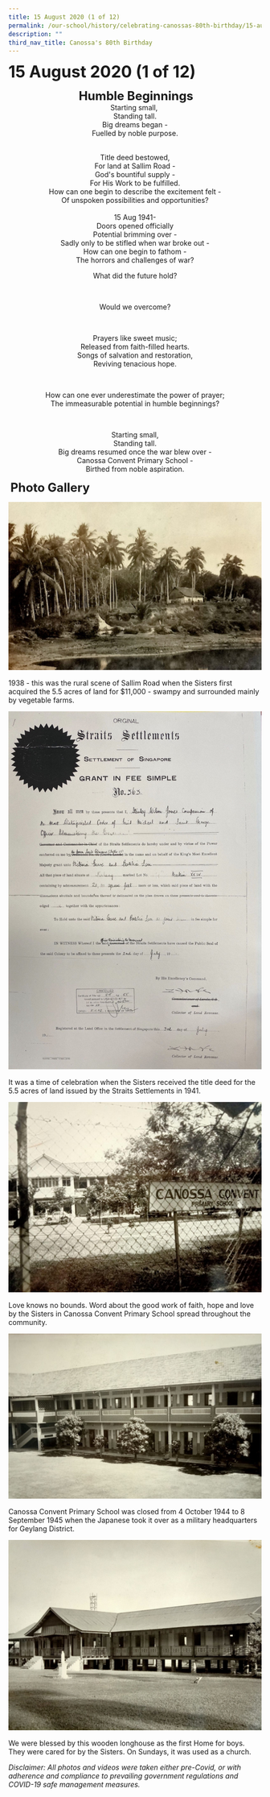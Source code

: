 ```yaml
---
title: 15 August 2020 (1 of 12)
permalink: /our-school/history/celebrating-canossas-80th-birthday/15-august-2020-1-of-12
description: ""
third_nav_title: Canossa's 80th Birthday
---
```

**<font size=6>15 August 2020 (1 of 12)</font>**

<center>
	
 **<font size=5>Humble Beginnings</font><br>**
Starting small, <br>
Standing tall. <br>
Big dreams began -<br>
Fuelled by noble purpose.

  
<br>
Title deed bestowed,<br>
For land at Sallim Road -<br>
God's bountiful supply -<br>
For His Work to be fulfilled.

  
<br>
How can one begin to describe the excitement felt -<br>
Of unspoken possibilities and opportunities?<br>
  
<br>
15 Aug 1941-<br>
Doors opened officially<br>
Potential brimming over -<br>
Sadly only to be stifled when war broke out -

  
<br>
How can one begin to fathom -<br>
The horrors and challenges of war?

 <br>

What did the future hold?

<br> 

Would we overcome?

<br>

Prayers like sweet music;<br>
Released from faith-filled hearts.<br>
Songs of salvation and restoration,<br>
Reviving tenacious hope.

<br>

How can one ever underestimate the power of prayer;<br>
The immeasurable potential in humble beginnings?

 <br>

Starting small, <br>
Standing tall. <br>
Big dreams resumed once the war blew over -<br>
Canossa Convent Primary School -<br>
Birthed from noble aspiration.
	
</center>


 **<font size=5>Photo Gallery</font>**<br>

![](/images/History/15%20Aug%2020%201.jpg)

1938 - this was the rural scene of Sallim Road when the Sisters first acquired the 5.5 acres of land for $11,000 - swampy and surrounded mainly by vegetable farms.

![](/images/History/15%20Aug%2020%202.jpeg)

It was a time of celebration when the Sisters received the title deed for the 5.5 acres of land issued by the Straits Settlements in 1941.

![](/images/History/15%20Aug%2020%203.jpg)

Love knows no bounds. Word about the good work of faith, hope and love by the Sisters in Canossa Convent Primary School spread throughout the community.

![](/images/History/15%20Aug%2020%204.jpg)

Canossa Convent Primary School was closed from 4 October 1944 to 8 September 1945 when the Japanese took it over as a military headquarters  
for Geylang District.

![](/images/History/15%20Aug%2020%205.jpg)

We were blessed by this wooden longhouse as the first Home for boys. They were cared for by the Sisters. On Sundays, it was used as a church.


_Disclaimer: All photos and videos were taken either pre-Covid, or with adherence and compliance to prevailing government regulations and COVID-19 safe management measures._